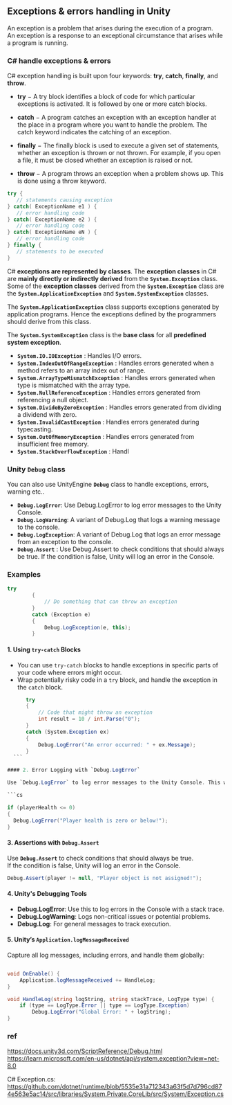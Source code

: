 ## Exceptions & errors handling in Unity

An exception is a problem that arises during the execution of a program. \
An exception is a response to an exceptional circumstance that arises while a program is running.



### C# handle exceptions & errors


C# exception handling is built upon four keywords: **try**, **catch**, **finally**, and **throw**.

-   **try** − A try block identifies a block of code for which particular exceptions is activated. It is followed by one or more catch blocks.
    
-   **catch** − A program catches an exception with an exception handler at the place in a program where you want to handle the problem. The catch keyword indicates the catching of an exception.
    
-   **finally** − The finally block is used to execute a given set of statements, whether an exception is thrown or not thrown. For example, if you open a file, it must be closed whether an exception is raised or not.
    
-   **throw** − A program throws an exception when a problem shows up. This is done using a throw keyword.
    

```cs
try {
   // statements causing exception
} catch( ExceptionName e1 ) {
   // error handling code
} catch( ExceptionName e2 ) {
   // error handling code
} catch( ExceptionName eN ) {
   // error handling code
} finally {
   // statements to be executed
}
```

C# **exceptions are represented by classes**. The **exception classes** in C# are **mainly directly or indirectly derived** from the **`System.Exception`** class.  
Some of the **exception classes** derived from the **`System.Exception`** class are the **`System.ApplicationException`** and **`System.SystemException`** classes.

The **`System.ApplicationException`** class supports exceptions generated by application programs. Hence the exceptions defined by the programmers should derive from this class.

The **`System.SystemException`** class is the **base class** for all **predefined system exception**.

-   **`System.IO.IOException`** : Handles I/O errors.
-   **`System.IndexOutOfRangeException`** : Handles errors generated when a method refers to an array index out of range.
-   **`System.ArrayTypeMismatchException`** : Handles errors generated when type is mismatched with the array type.
-   **`System.NullReferenceException`** : Handles errors generated from referencing a null object.
-   **`System.DivideByZeroException`** : Handles errors generated from dividing a dividend with zero.
-   **`System.InvalidCastException`** : Handles errors generated during typecasting.
-   **`System.OutOfMemoryException`** : Handles errors generated from insufficient free memory.
-   **`System.StackOverflowException`** : Handl



### Unity `Debug` class
You can also use UnityEngine **`Debug`** class to handle exceptions, errors, warning etc..

-   **`Debug.LogError`**: Use Debug.LogError to log error messages to the Unity Console.
-   **`Debug.LogWarning`**: A variant of Debug.Log that logs a warning message to the console.
-   **`Debug.LogException`**: A variant of Debug.Log that logs an error message from an exception to the console.
-   **`Debug.Assert`** : Use Debug.Assert to check conditions that should always be true. If the condition is false, Unity will log an error in the Console.


### Examples

```cs
try
        {
            // Do something that can throw an exception
        }
        catch (Exception e)
        {
            Debug.LogException(e, this);
        }
```

#### 1. **Using `try-catch` Blocks**

-   You can use `try-catch` blocks to handle exceptions in specific parts of your code where errors might occur.
-   Wrap potentially risky code in a `try` block, and handle the exception in the `catch` block.
  
  ```cs
        try
        {
            // Code that might throw an exception
            int result = 10 / int.Parse("0");
        }
        catch (System.Exception ex)
        {
            Debug.LogError("An error occurred: " + ex.Message);
        }
    ```

#### 2. Error Logging with `Debug.LogError`

Use `Debug.LogError` to log error messages to the Unity Console. This will help you identify where an error occurred without crashing the game.

```cs

if (playerHealth <= 0)
{
    Debug.LogError("Player health is zero or below!");
}

```


#### 3. Assertions with `Debug.Assert`

Use **`Debug.Assert`** to check conditions that should always be true. \
If the condition is false, Unity will log an error in the Console.

```cs
Debug.Assert(player != null, "Player object is not assigned!");

```

#### 4. Unity's Debugging Tools

-   **Debug.LogError**: Use this to log errors in the Console with a stack trace.
-   **Debug.LogWarning**: Logs non-critical issues or potential problems.
-   **Debug.Log**: For general messages to track execution.

#### 5. Unity’s `Application.logMessageReceived`
Capture all log messages, including errors, and handle them globally:

```cs

void OnEnable() {
    Application.logMessageReceived += HandleLog;
}

void HandleLog(string logString, string stackTrace, LogType type) {
    if (type == LogType.Error || type == LogType.Exception)
        Debug.LogError("Global Error: " + logString);
}

```


### ref 
https://docs.unity3d.com/ScriptReference/Debug.html \
https://learn.microsoft.com/en-us/dotnet/api/system.exception?view=net-8.0

C# Exception.cs: \
https://github.com/dotnet/runtime/blob/5535e31a712343a63f5d7d796cd874e563e5ac14/src/libraries/System.Private.CoreLib/src/System/Exception.cs
